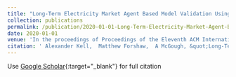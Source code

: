```yaml
---
title: "Long-Term Electricity Market Agent Based Model Validation Using Genetic Algorithm Based Optimization"
collection: publications
permalink: /publication/2020-01-01-Long-Term-Electricity-Market-Agent-Based-Model-Validation-Using-Genetic-Algorithm-Based-Optimization
date: 2020-01-01
venue: 'In the proceedings of Proceedings of the Eleventh ACM International Conference on Future Energy Systems'
citation: ' Alexander Kell,  Matthew Forshaw,  A McGough, &quot;Long-Term Electricity Market Agent Based Model Validation Using Genetic Algorithm Based Optimization.&quot; In the proceedings of Proceedings of the Eleventh ACM International Conference on Future Energy Systems, 2020.'
---
```

Use [Google Scholar](https://scholar.google.com/scholar?q=Long+Term+Electricity+Market+Agent+Based+Model+Validation+Using+Genetic+Algorithm+Based+Optimization){:target="_blank"} for full citation